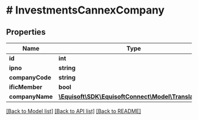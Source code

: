 # # InvestmentsCannexCompany

## Properties

Name | Type | Description | Notes
------------ | ------------- | ------------- | -------------
**id** | **int** |  | [optional]
**ipno** | **string** |  | [optional]
**companyCode** | **string** |  | [optional]
**ificMember** | **bool** |  | [optional]
**companyName** | [**\Equisoft\SDK\EquisoftConnect\Model\Translation[]**](Translation.md) |  | [optional]

[[Back to Model list]](../../README.md#models) [[Back to API list]](../../README.md#endpoints) [[Back to README]](../../README.md)
